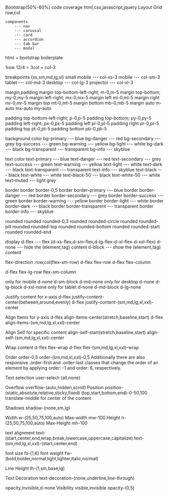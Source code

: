 Bootstrap(50%-60%) code coverage
    html,css,javascript,jquery
    Layout
        Grid
        row,col

    components
        --- nav
        --- carousal
        --- card
        --- accordion
        --- tab bar
        --- modal
html + bootstrap boilerplate


1row
12/4 = 3col = col-3
<div class="row">
    <div class="col-sm-12 col-md-6 col-lg-3">
    </div>
    <div class="col-sm-12 col-md-6 col-lg-3">
    </div>
    <div class="col-sm-12 col-md-6 col-lg-3">
    </div>
    <div class="col-sm-12 col-md-6 col-lg-3">
    </div>
     <div class="col-sm-12 col-md-6 col-lg-3">
    </div>
</div>

breakpoints (xs,sm,md,lg,xl)
    small mobile --- col-xs-3
    mobile --- col-sm-3
    tablet --- col-md-3
    desktop --- col-lg-3
    projector --- col-xl-3

margin,padding
margin top-bottom-left-right;
m-0,m-5
margin top-bottom;
my-0,my-5
margin left-right;
mx-0,mx-5
margin left
ml-0,ml-5
margin right
mr-0,mr-5
margin top
mt-0,mt-5
margin bottom
mb-0,mb-5
margin auto
m-auto
mx-auto
my-auto


padding top-bottom-left-right;
p-0,p-5
padding top-bottom;
py-0,py-5
padding left-right;
px-0,px-5
padding left
pl-0,pl-5
padding right
pr-0,pr-5
padding top
pt-0,pt-5
padding bottom
pb-0,pb-5

background color
bg-primary      --- blue
bg-danger       --- red
bg-secondary    --- grey
bg-success      --- green
bg-warning      --- yellow
bg-light        --- white
bg-dark         --- black
bg-transparent  --- transparent
bg-info         --- skyblue

text color
text-primary      --- blue
text-danger       --- red
text-secondary    --- grey
text-success      --- green
text-warning      --- yellow
text-light        --- white
text-dark         --- black
text-transparent  --- transparent
text-info         --- skyblue
text-black        --- black
text-white        --- white
text-black-50     --- black
text-white-50     --- white
text-muted        --- light grey

border
border border-0,5
border border-primary      --- blue
border border-danger       --- red
border border-secondary    --- grey
border border-success      --- green
border border-warning      --- yellow
border border-light        --- white
border border-dark         --- black
border border-transparent  --- transparent
border border-info         --- skyblue

rounded
rounded rounded-0,3
rounded rounded-circle
rounded rounded-pill
rounded rounded-top
rounded rounded-bottom
rounded rounded-start
rounded rounded-end


display
d-flex  --- flex (d-xs-flex,d-sm-flex,d-lg-flex-d-xl-flex-d-xxl-flex)
d-none  --- hide the (element,tag) content
d-block --- show the (element,tag) content

flex-direction :row,col(flex-sm-row)
d-flex flex-row
d-flex flex-column

d-flex flex-lg-row flex-sm-column





only for mobile
d-none d-sm-block d-md-none
only for desktop
d-none d-lg-block d-xxl-none
only for tablet
d-none d-md-block d-lg-none



Justify content  for x-axis
d-flex justify-content-center(between,around,evenly)
d-flex justify-content-(sm,md,lg,xl,xxl)-center

Align Items  for y-axis
d-flex align-items-center(stretch,baseline,start)
d-flex align-items-(sm,md,lg,xl,xxl)-center

Align Self for specific content
align-self-start(stretch,baseline,start)
align-self-(sm,md,lg,xl,xxl)-center

Wrap content
d-flex flex-wrap
d-flex flex-(sm,md,lg,xl,xxl)-wrap

Order
order-0,5
order-(sm,md,xl,xxl)-0,5
Additionally there are also responsive .order-first and .order-last classes that change the order of an element by applying order: -1 and order: 6, respectively.

Text selection
user-select-(all,none)

Overflow
overflow-(auto,hidden,scroll)
Position
position-(static,absolute,relative,sticky,fixed)
(top,start,bottom,end)-0-50,100
translate-middle for center of the content

Shadows
shadow-(none,sm,lg)

Width
w-(25,50,75,100,auto)
Max-width
mw-100
Height
h-(25,50,75,100,auto)
Max-Height
mh-100

text alignment
text-(start,center,end,wrap,break,lowercase,uppercase,capitalize)
text-(sm,md,lg,xl,xxl)-(start,center,end)

font size
fs-(1,6)
font weight
fw-(bold,bolder,normal,light,lighter,italic,normal)

Line Height
lh-(1,sm,base,lg)

Text Decoration
text-decoration-(none,underline,line-through)

opacity,invisible,d-none
Visibility
visible,invisible
opacity-(0,5)